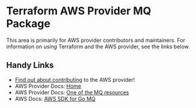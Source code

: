 # Terraform AWS Provider MQ Package

This area is primarily for AWS provider contributors and maintainers. For information on _using_ Terraform and the AWS provider, see the links below.


## Handy Links

* [Find out about contributing](../../../docs/contributing) to the AWS provider!
* AWS Provider Docs: [Home](https://registry.terraform.io/providers/hashicorp/aws/latest/docs)
* AWS Provider Docs: [One of the MQ resources](https://registry.terraform.io/providers/hashicorp/aws/latest/docs/resources/mq_broker)
* AWS Docs: [AWS SDK for Go MQ](https://docs.aws.amazon.com/sdk-for-go/api/service/mq/)

